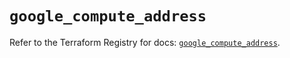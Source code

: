 # `google_compute_address`

Refer to the Terraform Registry for docs: [`google_compute_address`](https://registry.terraform.io/providers/hashicorp/google-beta/6.39.0/docs/resources/google_compute_address).
